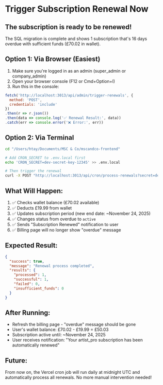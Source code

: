# Trigger Subscription Renewal Now

## The subscription is ready to be renewed!

The SQL migration is complete and shows 1 subscription that's 16 days overdue with sufficient funds (£70.02 in wallet).

## Option 1: Via Browser (Easiest)

1. Make sure you're logged in as an admin (super_admin or company_admin)
2. Open your browser console (F12 or Cmd+Option+I)
3. Run this in the console:

```javascript
fetch('http://localhost:3013/api/admin/trigger-renewals', {
  method: 'POST',
  credentials: 'include'
})
.then(r => r.json())
.then(data => console.log('✅ Renewal Result:', data))
.catch(err => console.error('❌ Error:', err))
```

## Option 2: Via Terminal

```bash
cd "/Users/htay/Documents/MSC & Co/mscandco-frontend"

# Add CRON_SECRET to .env.local first
echo 'CRON_SECRET=dev-secret-key-12345' >> .env.local

# Then trigger the renewal
curl -X POST "http://localhost:3013/api/cron/process-renewals?secret=dev-secret-key-12345"
```

## What Will Happen:

1. ✅ Checks wallet balance (£70.02 available)
2. ✅ Deducts £19.99 from wallet
3. ✅ Updates subscription period (new end date: ~November 24, 2025)
4. ✅ Changes status from overdue to `active`
5. ✅ Sends "Subscription Renewed" notification to user
6. ✅ Billing page will no longer show "overdue" message

## Expected Result:

```json
{
  "success": true,
  "message": "Renewal process completed",
  "results": {
    "processed": 1,
    "successful": 1,
    "failed": 0,
    "insufficient_funds": 0
  }
}
```

## After Running:

- Refresh the billing page - "overdue" message should be gone
- User's wallet balance: £70.02 - £19.99 = £50.03
- Subscription active until: ~November 24, 2025
- User receives notification: "Your artist_pro subscription has been automatically renewed"

## Future:

From now on, the Vercel cron job will run daily at midnight UTC and automatically process all renewals. No more manual intervention needed!

